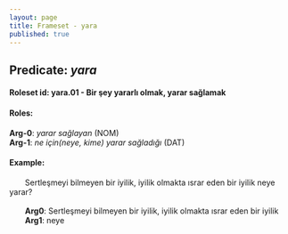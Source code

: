 ```yaml
---
layout: page
title: Frameset - yara
published: true
---
```

<h2>Predicate: <i>yara</i></h2>
<h4>Roleset id: yara.01 - Bir şey yararlı olmak, yarar sağlamak<br>
<h4>Roles:</h4>
<b>Arg-0</b>: <i>yarar sağlayan</i>  (NOM) <br>
<b>Arg-1</b>: <i>ne için(neye, kime) yarar sağladığı</i>  (DAT) <br>
<h4>Example:</h4>
&emsp;&emsp;Sertleşmeyi bilmeyen bir iyilik, iyilik olmakta ısrar eden bir iyilik neye yarar?<br><br>
&emsp;&emsp;<b>Arg0</b>:  Sertleşmeyi bilmeyen bir iyilik, iyilik olmakta ısrar eden bir iyilik<br>
&emsp;&emsp;<b>Arg1</b>:  neye<br>

